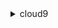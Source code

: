 <details>

<summary>
cloud9
</summary>

- <details><summary>create-environment-ec2</summary>

  * --name
  * --description
  * --client-request-token
  * --instance-type
  * --subnet-id
  * --image-id
  * --automatic-stop-time-minutes
  * --owner-arn
  * --tags
  * --connection-type
  * --cli-input-json
  * --cli-input-yaml
  * --generate-cli-skeleton


- <details><summary>create-environment-membership</summary>

  * --environment-id
  * --user-arn
  * --permissions
  * --cli-input-json
  * --cli-input-yaml
  * --generate-cli-skeleton


- <details><summary>delete-environment</summary>

  * --environment-id
  * --cli-input-json
  * --cli-input-yaml
  * --generate-cli-skeleton


- <details><summary>delete-environment-membership</summary>

  * --environment-id
  * --user-arn
  * --cli-input-json
  * --cli-input-yaml
  * --generate-cli-skeleton


- <details><summary>describe-environment-memberships</summary>

  * --user-arn
  * --environment-id
  * --permissions
  * --cli-input-json
  * --cli-input-yaml
  * --starting-token
  * --page-size
  * --max-items
  * --generate-cli-skeleton


- <details><summary>describe-environments</summary>

  * --environment-ids
  * --cli-input-json
  * --cli-input-yaml
  * --generate-cli-skeleton


- <details><summary>describe-environment-status</summary>

  * --environment-id
  * --cli-input-json
  * --cli-input-yaml
  * --generate-cli-skeleton


- <details><summary>help</summary>

  * 


- <details><summary>list-environments</summary>

  * --cli-input-json
  * --cli-input-yaml
  * --starting-token
  * --page-size
  * --max-items
  * --generate-cli-skeleton


- <details><summary>list-tags-for-resource</summary>

  * --resource-arn
  * --cli-input-json
  * --cli-input-yaml
  * --generate-cli-skeleton


- <details><summary>tag-resource</summary>

  * --resource-arn
  * --tags
  * --cli-input-json
  * --cli-input-yaml
  * --generate-cli-skeleton


- <details><summary>untag-resource</summary>

  * --resource-arn
  * --tag-keys
  * --cli-input-json
  * --cli-input-yaml
  * --generate-cli-skeleton


- <details><summary>update-environment</summary>

  * --environment-id
  * --name
  * --description
  * --cli-input-json
  * --cli-input-yaml
  * --generate-cli-skeleton


- <details><summary>update-environment-membership</summary>

  * --environment-id
  * --user-arn
  * --permissions
  * --cli-input-json
  * --cli-input-yaml
  * --generate-cli-skeleton


</details>

